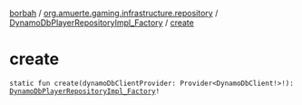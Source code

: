 [borbah](../../index.md) / [org.amuerte.gaming.infrastructure.repository](../index.md) / [DynamoDbPlayerRepositoryImpl_Factory](index.md) / [create](./create.md)

# create

`static fun create(dynamoDbClientProvider: Provider<DynamoDbClient!>!): `[`DynamoDbPlayerRepositoryImpl_Factory`](index.md)`!`